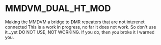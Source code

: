 # MMDVM_DUAL_HT_MOD
Making the MMDVM a bridge to DMR repeaters that are not interenet connected
This is a work in progress, no far it does not work. So don't use it...yet
DO NOT USE, NOT WORKING. If you do, then you broke it I warned you.
